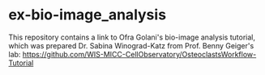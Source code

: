 # ex-bio-image_analysis
This repository contains a link to Ofra Golani's bio-image analysis tutorial, which was prepared Dr. Sabina Winograd-Katz from Prof. Benny Geiger's lab:
https://github.com/WIS-MICC-CellObservatory/OsteoclastsWorkflow-Tutorial
